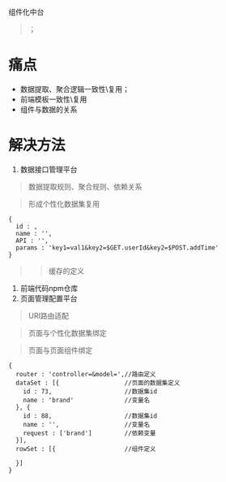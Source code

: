 组件化中台

> ；

# 痛点
  * 数据提取、聚合逻辑一致性\复用；
  * 前端模板一致性\复用
  * 组件与数据的关系

# 解决方法
  1. 数据接口管理平台

  > 数据提取规则、聚合规则、依赖关系

  > 形成个性化数据集复用

  ```
  {
    id : ,
    name : '',
    API : '',
    params : 'key1=val1&key2=$GET.userId&key2=$POST.addTime'
  }
  ```
  >> 缓存的定义

  1. 前端代码npm仓库
  1. 页面管理配置平台

  > URI路由适配

  > 页面与个性化数据集绑定

  > 页面与页面组件绑定

  ```
  {
    router : 'controller=&model=',//路由定义
    dataSet : [{                  //页面的数据集定义
      id : 73,                    //数据集id
      name : 'brand'              //变量名
    }, {
      id : 88,                    //数据集id
      name : '',                  //变量名
      request : ['brand']         //依赖变量
    }],
    rowSet : [{                   //组件定义

    }]
  }
  ```